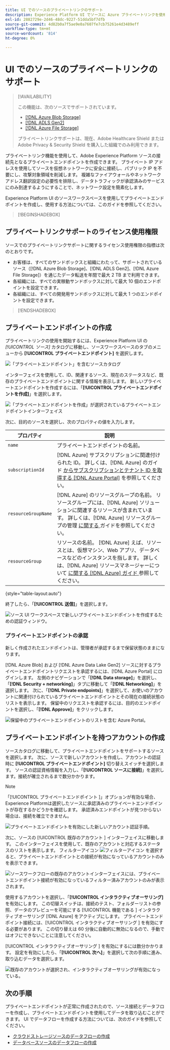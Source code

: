 ```yaml
---
title: UI でのソースのプライベートリンクのサポート
description: Experience Platform UI でソースに Azure プライベートリンクを使用する方法を説明します。
exl-id: 2882729e-2d46-48dc-9227-51dda5bf7dfb
source-git-commit: 4d82b0a7f5ae9e0a7607fe7cb75261e4d3489eff
workflow-type: tm+mt
source-wordcount: '814'
ht-degree: 0%

---
```


# UI でのソースのプライベートリンクのサポート

>[!AVAILABILITY]
>
>この機能は、次のソースでサポートされています。
>
>* [[!DNL Azure Blob Storage]](../../connectors/cloud-storage/blob.md)
>* [[!DNL ADLS Gen2]](../../connectors/cloud-storage/adls-gen2.md)
>* [[!DNL Azure File Storage]](../../connectors/cloud-storage/azure-file-storage.md)
>
>プライベートリンクサポートは、現在、Adobe Healthcare Shield またはAdobe Privacy &amp; Security Shield を購入した組織でのみ利用できます。

プライベートリンク機能を使用して、Adobe Experience Platform ソースの接続先となるプライベートエンドポイントを作成できます。 プライベート IP アドレスを使用してソースを仮想ネットワークに安全に接続し、パブリック IP を不要にし、攻撃対象領域を削減します。 複雑なファイアウォールやネットワークアドレス翻訳設定の必要性を排除し、データトラフィックが承認済みのサービスにのみ到達するようにすることで、ネットワーク設定を簡素化します。

Experience Platform UI のソースワークスペースを使用してプライベートエンドポイントを作成し、使用する方法については、このガイドを参照してください。

>[!BEGINSHADEBOX]

## プライベートリンクサポートのライセンス使用権限

ソースでのプライベートリンクサポートに関するライセンス使用権限の指標は次のとおりです。

* お客様は、すべてのサンドボックスと組織にわたって、サポートされているソース（[!DNL Azure Blob Storage]、[!DNL ADLS Gen2]、[!DNL Azure File Storage]）を通じたデータ転送を年間で最大 2 TB まで利用できます。
* 各組織には、すべての実稼動サンドボックスに対して最大 10 個のエンドポイントを設定できます。
* 各組織には、すべての開発用サンドボックスに対して最大 1 つのエンドポイントを設定できます。

>[!ENDSHADEBOX]

## プライベートエンドポイントの作成

プライベートリンクの使用を開始するには、Experience Platform UI の *[!UICONTROL ソース]* カタログに移動し、ソースワークスペースのタブのメニューから **[!UICONTROL プライベートエンドポイント]** を選択します。

![ 「プライベートエンドポイント」を含むソースカタログ ](../../images/tutorials/private-links/catalog.png)

インターフェイスを使用して、ID、関連するソース、現在のステータスなど、既存のプライベートエンドポイントに関する情報を表示します。 新しいプライベートエンドポイントを作成するには、「**[!UICONTROL プライベートエンドポイントを作成]**」を選択します。

![ 「プライベートエンドポイントを作成」が選択されているプライベートエンドポイントインターフェイス ](../../images/tutorials/private-links/private-endpoints.png)

次に、目的のソースを選択し、次のプロパティの値を入力します。

| プロパティ | 説明 |
| --- | --- |
| `name` | プライベートエンドポイントの名前。 |
| `subscriptionId` | [!DNL Azure] サブスクリプションに関連付けられた ID。 詳しくは、[!DNL Azure] のガイド [ からサブスクリプションとテナント ID を取得する  [!DNL Azure Portal]](https://learn.microsoft.com/en-us/azure/azure-portal/get-subscription-tenant-id) を参照してください。 |
| `resourceGroupName` | [!DNL Azure] のリソースグループの名前。 リソースグループには、[!DNL Azure] ソリューションに関連するリソースが含まれています。 詳しくは、[!DNL Azure] リソースグループの管理 [ に関する ](https://learn.microsoft.com/en-us/azure/azure-resource-manager/management/manage-resource-groups-portal) ガイドを参照してください。 |
| `resourceGroup` | リソースの名前。 [!DNL Azure] えば、リソースとは、仮想マシン、Web アプリ、データベースなどのインスタンスを指します。 詳しくは、[!DNL Azure] リソースマネージャーについて [ に関する  [!DNL Azure]  ガイド ](https://learn.microsoft.com/en-us/azure/azure-resource-manager/management/overview) 参照してください。 |

{style="table-layout:auto"}

終了したら、「**[!UICONTROL 送信]**」を選択します。

![ ソース UI ワークスペースで新しいプライベートエンドポイントを作成するための認証ウィンドウ。](../../images/tutorials/private-links/create-private-endpoint.png)

### プライベートエンドポイントの承認

新しく作成されたエンドポイントは、管理者が承認するまで保留状態のままになります。

[!DNL Azure Blob] および [!DNL Azure Data Lake Gen2] ソースに対するプライベートエンドポイントリクエストを承認するには、[!DNL Azure Portal] にログインします。 左側のナビゲーションで「**[!DNL Data storage]**」を選択し、「**[!DNL Security + networking]**」タブに移動して「**[!DNL Networking]**」を選択します。 次に、「**[!DNL Private endpoints]**」を選択して、お使いのアカウントに関連付けられているプライベートエンドポイントとその現在の接続状態のリストを表示します。 保留中のリクエストを承認するには、目的のエンドポイントを選択し、「**[!DNL Approve]**」をクリックします。

![ 保留中のプライベートエンドポイントのリストを含む Azure Portal。](../../images/tutorials/private-links/azure.png)

## プライベートエンドポイントを持つアカウントの作成

ソースカタログに移動して、プライベートエンドポイントをサポートするソースを選択します。 次に、ソースで新しいアカウントを作成し、アカウントの認証時に **[!UICONTROL プライベートエンドポイント]** 切り替えスイッチを選択します。 ソースの認証資格情報を入力し、「**[!UICONTROL ソースに接続]**」を選択します。接続が確立されるまで数分かかります。

>[!NOTE]
>
>「[!UICONTROL  プライベートエンドポイント ]」オプションが有効な場合、Experience Platformは選択したソースに承認済みのプライベートエンドポイントが存在するかどうかを確認します。 承認済みエンドポイントが見つからない場合は、接続を確立できません。

![ プライベートエンドポイントを有効にした新しいアカウント認証手順。](../../images/tutorials/private-links/new-account.png)

次に、ソースの [!UICONTROL  既存のアカウント ] インターフェイスに移動します。 このインターフェイスを使用して、既存のアカウントと対応するステータスのリストを表示します。 フィルターアイコン ![ フィルターアイコン ](../../../images/icons/filter.png) を選択すると、プライベートエンドポイントとの接続が有効になっているアカウントのみを表示できます。

![ ソースワークフローの既存のアカウントインターフェイスには、プライベートエンドポイント接続が有効になっているフィルター済みアカウントのみが表示されます。](../../images/tutorials/private-links/existing-private-endpoints.png)

使用するアカウントを選択し、「**[!UICONTROL インタラクティブオーサリング]** を有効にします。 この切替スイッチは、接続のテスト、フォルダーリストの参照、データのプレビューを可能にする [!UICONTROL  機能である ] インタラクティブオーサリング [!DNL Azure] をアクティブにします。 プライベートエンドポイント接続には、[!UICONTROL  インタラクティブオーサリング ] を有効にする必要があります。 この切り替えは 60 分後に自動的に無効になるので、手動ではオフにできないことに注意してください。

[!UICONTROL  インタラクティブオーサリング ] を有効にするには数分かかります。 設定を有効にしたら、「**[!UICONTROL 次へ]**」を選択して次の手順に進み、取り込むデータを選択します。

![ 既存のアカウントが選択され、インタラクティブオーサリングが有効になっている。](../../images/tutorials/private-links/interactive-authoring.png)

## 次の手順

プライベートエンドポイントが正常に作成されたので、ソース接続とデータフローを作成し、プライベートエンドポイントを使用してデータを取り込むことができます。 UI でデータフローを作成する方法については、次のガイドを参照してください。

* [クラウドストレージソースのデータフローの作成](../ui/dataflow/batch/cloud-storage.md)
* [データベースソースのデータフローの作成](../ui/dataflow/databases.md)
